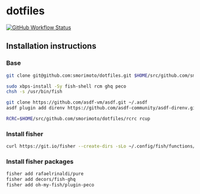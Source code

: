 # dotfiles

[![GitHub Workflow Status](https://img.shields.io/github/workflow/status/smorimoto/dotfiles/Main%20workflow?style=flat-square)](https://github.com/smorimoto/dotfiles/actions)

## Installation instructions

### Base

```bash
git clone git@github.com:smorimoto/dotfiles.git $HOME/src/github.com/smorimoto/dotfiles
```

```bash
sudo xbps-install -Sy fish-shell rcm ghq peco
chsh -s /usr/bin/fish
```

```bash
git clone https://github.com/asdf-vm/asdf.git ~/.asdf
asdf plugin add direnv https://github.com/asdf-community/asdf-direnv.git
```

```bash
RCRC=$HOME/src/github.com/smorimoto/dotfiles/rcrc rcup
```

### Install fisher

```bash
curl https://git.io/fisher --create-dirs -sLo ~/.config/fish/functions/fisher.fish
```

### Install fisher packages

```bash
fisher add rafaelrinaldi/pure
fisher add decors/fish-ghq
fisher add oh-my-fish/plugin-peco
```

